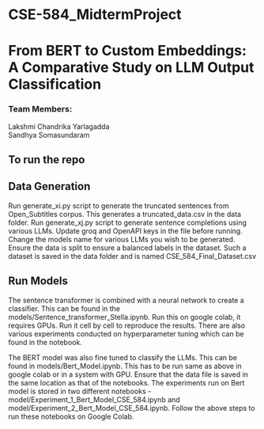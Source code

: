 ﻿# CSE-584_MidtermProject

# From BERT to Custom Embeddings: A Comparative Study on LLM Output Classification

### Team Members:
Lakshmi Chandrika Yarlagadda \
Sandhya Somasundaram

## To run the repo

## Data Generation

Run generate_xi.py script to generate the truncated sentences from Open_Subtitles corpus. This generates a truncated_data.csv in the data folder. 
Run generate_xj.py script to generate sentence completions using various LLMs. Update groq and OpenAPI keys in the file before running. Change the models name for various LLMs you wish to be generated.
Ensure the data is split to ensure a balanced labels in the dataset. Such a dataset is saved in the data folder and is named CSE_584_Final_Dataset.csv

## Run Models
The sentence transformer is combined with a neural network to create a classifier. This can be found in the models/Sentence_transformer_Stella.ipynb. 
Run this on google colab, it requires GPUs. Run it cell by cell to reproduce the results. There are also various experiments conducted on hyperparameter tuning which can be found in the notebook.

The BERT model was also fine tuned to classify the LLMs. This can be found in models/Bert_Model.ipynb. This has to be run same as above in google colab or in a system with GPU. Ensure that the data file is saved in the same location as that of the notebooks. The experiments run on Bert model is stored in two different notebooks - model/Experiment_1_Bert_Model_CSE_584.ipynb and model/Experiment_2_Bert_Model_CSE_584.ipynb. Follow the above steps to run these notebooks on Google Colab. 
